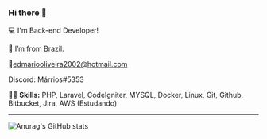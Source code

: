 ### Hi there 👋

:computer: I'm Back-end Developer!

:house_with_garden: I’m from Brazil.

📧edmariooliveira2002@hotmail.com

Discord: Márrios#5353

👨‍💻  <strong>Skills:</strong> PHP, Laravel, CodeIgniter, MYSQL, Docker, Linux, Git, Github, Bitbucket, Jira, AWS (Estudando)  <br />

<hr>

![Anurag's GitHub stats](https://github-readme-stats.vercel.app/api?username=edmariooliver&show_icons=true&theme=radical)
